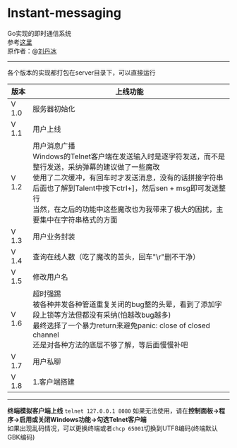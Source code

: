 # Instant-messaging

Go实现的即时通信系统  
参考[这里](https://www.bilibili.com/video/BV1gf4y1r79E/?p=37&vd_source=ba555caf87e1e2f9c37b53d8c4b0e3e8)  
原作者：@[刘丹冰](https://github.com/aceld)

---

 各个版本的实现都打包在server目录下，可以直接运行

| 版本       | 上线功能      |
|-----------|-----------    |
| V 1.0     | 服务器初始化   |
| V 1.1     | 用户上线       |
| V 1.2     | 用户消息广播<br>     Windows的Telnet客户端在发送输入时是逐字符发送，而不是整行发送，采纳弹幕的建议做了一些魔改<br>  使用了二次缓冲，有回车时才发送消息，没有的话拼接字符串<br> 后面也了解到Talent中按下ctrl+]，然后sen + msg即可发送整行<br>当然，在之后的功能中这些魔改也为我带来了极大的困扰，主要集中在字符串格式的方面 |
| V 1.3     | 用户业务封装   |
| V 1.4     | 查询在线人数（吃了魔改的苦头，回车"\r"删不干净）   |
| V 1.5     | 修改用户名   |
| V 1.6     | 超时强踢<br> 被各种并发各种管道重复关闭的bug整的头晕，看到了添加字段上锁等方法但都没有采纳(怕越改bug越多)<br> 最终选择了一个暴力return来避免panic: close of closed channel<br> 还是对各种方法的底层不够了解，等后面慢慢补吧  |
| V 1.7     | 用户私聊 |
| V 1.8     | 1.客户端搭建 |


---
**终端模拟客户端上线**
 `telnet 127.0.0.1 8080`
 如果无法使用，请在**控制面板->程序->启用或关闭Windows功能->勾选Telnet客户端**<br>
 如果出现乱码情况，可以更换终端或者`chcp 65001`切换到UTF8编码(终端默认GBK编码)
